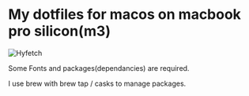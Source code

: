 # My dotfiles for macos on macbook pro silicon(m3)

![Hyfetch](./hyfetch.png "Hyfetch")

Some Fonts and packages(dependancies) are required.

I use brew with brew tap / casks to manage packages.

